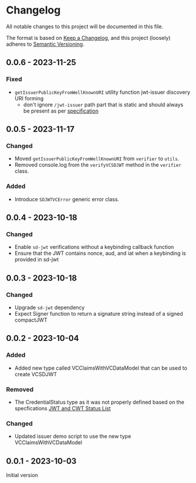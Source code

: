 # Changelog

All notable changes to this project will be documented in this file.

The format is based on [Keep a Changelog](https://keepachangelog.com/en/1.0.0/),
and this project (loosely) adheres to [Semantic Versioning](https://semver.org/spec/v2.0.0.html).

## 0.0.6 - 2023-11-25

### Fixed

- `getIssuerPublicKeyFromWellKnownURI` utility function jwt-issuer discovery URI forming 
  - don't ignore `/jwt-issuer` path part that is static and should always be present as per [specification](https://www.ietf.org/archive/id/draft-terbu-oauth-sd-jwt-vc-00.html#section-5)

## 0.0.5 - 2023-11-17

### Changed

- Moved `getIssuerPublicKeyFromWellKnownURI` from `verifier` to `utils`.
- Removed console.log from the `verifyVCSDJWT` method in the `verifier` class.

### Added

- Introduce `SDJWTVCError` generic error class.

## 0.0.4 - 2023-10-18

### Changed

- Enable `sd-jwt` verifications without a keybinding callback function
- Ensure that the JWT contains nonce, aud, and iat when a keybinding is provided in sd-jwt

## 0.0.3 - 2023-10-18

### Changed

- Upgrade `sd-jwt` dependency
- Expect Signer function to return a signature string instead of a signed compactJWT

## 0.0.2 - 2023-10-04

### Added

- Added new type called VCClaimsWithVCDataModel that can be used to create VCSDJWT

### Removed

- The CredentialStatus type as it was not properly defined based on the specfications [JWT and CWT Status List](https://datatracker.ietf.org/doc/html/draft-looker-oauth-jwt-cwt-status-list-01)

### Changed

- Updated issuer demo script to use the new type VCClaimsWithVCDataModel

## 0.0.1 - 2023-10-03

Initial version
